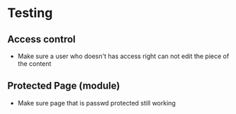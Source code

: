 # Testing

## Access control
* Make sure a user who doesn't has access right can not edit the piece of the content

## Protected Page (module)
* Make sure page that is passwd protected still working

